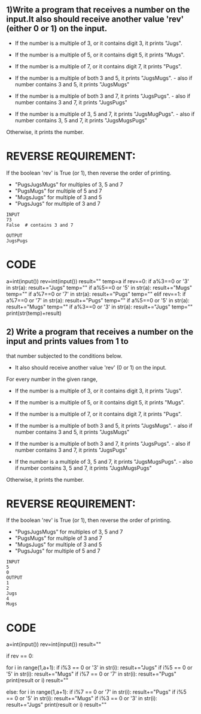 ## 1)Write a program that receives a number on the input.It also should receive another value 'rev'  (either 0 or 1) on the input. 

  - If the number is a multiple of 3, or it contains digit 3, it prints "Jugs". 
  - If the number is a multiple of 5, or it contains digit 5, it prints "Mugs".
  - If the number is a multiple of 7, or it contains digit 7, it prints "Pugs".

  - If the number is a multiple of both 3 and 5, it prints "JugsMugs".
        - also if number contains 3 and 5, it prints "JugsMugs"
  - If the number is a multiple of both 3 and 7, it prints "JugsPugs".
        - also if number contains 3 and 7, it prints "JugsPugs"
  - If the number is a multiple of 3, 5 and 7, it prints "JugsMugPugs".
        - also if number contains 3, 5 and 7, it prints "JugsMugsPugs"

Otherwise, it prints the number.
# REVERSE REQUIREMENT:
If the boolean 'rev' is True (or 1), then reverse the order of printing. 
   - "PugsJugsMugs" for multiples of 3, 5 and 7
   - "PugsMugs" for multiple of 5 and 7
   - "MugsJugs" for multiple of 3 and 5 
   - "PugsJugs" for multiple of 3 and 7
```
INPUT 
73 
False  # contains 3 and 7

OUTPUT
JugsPugs
```
# CODE

a=int(input())
rev=int(input())
result=""
temp=a
if rev==0:
  if a%3==0 or '3' in str(a):
    result+="Jugs"
    temp=""
  if a%5==0 or '5' in str(a):
    result+="Mugs"
    temp=""
  if a%7==0 or '7' in str(a):
    result+="Pugs"
    temp=""
elif rev==1:
  if a%7==0 or '7' in str(a):
    result+="Pugs"
    temp=""
  if a%5==0 or '5' in str(a):
    result+="Mugs"
    temp=""
  if a%3==0 or '3' in str(a):
    result+="Jugs"
    temp=""
print(str(temp)+result)

## 2) Write a program that receives a number on the input and prints values from 1 to   
that number subjected to the conditions below. 
- It also should receive another value 'rev' (0 or 1) on the input. 

For every number in the given range, 
  - If the number is a multiple of 3, or it contains digit 3, it prints "Jugs". 
  - If the number is a multiple of 5, or it contains digit 5, it prints "Mugs".
  - If the number is a multiple of 7, or it contains digit 7, it prints "Pugs".

  - If the number is a multiple of both 3 and 5, it prints "JugsMugs".
        - also if number contains 3 and 5, it prints "JugsMugs"
  - If the number is a multiple of both 3 and 7, it prints "JugsPugs".
        - also if number contains 3 and 7, it prints "JugsPugs"
  - If the number is a multiple of 3, 5 and 7, it prints "JugsMugsPugs".
        - also if number contains 3, 5 and 7, it prints "JugsMugsPugs"

Otherwise, it prints the number.

# REVERSE REQUIREMENT:
If the boolean 'rev' is True (or 1), then reverse the order of printing. 
   - "PugsJugsMugs" for multiples of 3, 5 and 7
   - "PugsMugs" for multiple of 3 and 7
   - "MugsJugs" for multiple of 3 and 5 
   - "PugsJugs" for multiple of 5 and 7
   ```
   INPUT 
5
0
OUTPUT
1
2
Jugs
4
Mugs
   ```
   # CODE
   
   a=int(input())
rev=int(input())
result=""

if rev == 0:
  
  for i in range(1,a+1):
   if i%3 == 0 or '3' in str(i):
     result+="Jugs"
   if i%5 == 0 or '5' in str(i):
     result+="Mugs"
   if i%7 == 0 or '7' in str(i):
     result+="Pugs"
   print(result or i)
   result=""
  
else:
  for i in range(1,a+1):
    if i%7 == 0 or '7' in str(i):
     result+="Pugs"
    if i%5 == 0 or '5' in str(i):
     result+="Mugs"
    if i%3 == 0 or '3' in str(i):
     result+="Jugs"
    print(result or i)
    result=""
    
    
   
   
   
   
   
   
   
   
   
